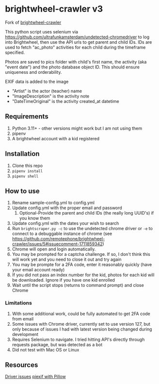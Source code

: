 # brightwheel-crawler v3

Fork of [brightwheel-crawler](https://github.com/remotephone/brightwheel-crawler)

This python script uses selenium via <https://github.com/ultrafunkamsterdam/undetected-chromedriver> to log into Brightwheel, then use the API urls to get parent and child IDs.  IDs are used to fetch "ac_photo" activities for each child during the timeframe specified.

Photos are saved to pics folder with child's first name, the activity (aka "event date") and the photo database object ID.  This should ensure uniqueness and orderability.

EXIF data is added to the image

- "Artist" is the actor (teacher) name
- "ImageDescription" is the activity note
- "DateTimeOriginal" is the activity created_at datetime

## Requirements

1. Python 3.11+ - other versions might work but I am not using them
2. pipenv
3. A brightwheel account with a kid registered

## Installation

1. Clone this repo
2. `pipenv install`
3. `pipenv shell`

## How to use

1. Rename sample-config.yml to config.yml
2. Update config.yml with the proper email and password
    1. Optional-Provide the parent and child IDs (the really long UUID's) if you know them
3. Update config.yml with the dates your wish to search
4. Run `brightscraper.py -c` to use the undetected chrome driver or `-e` to connect to a debuggable instance of chrome (see <https://github.com/remotephone/brightwheel-crawler/issues/5#issuecomment-1711859342>)
5. Chrome will open and login automatically.
6. You may be prompted for a captcha challenge. If so, I don't think this will work yet and you need to close it out and try again
7. You may be prompte for a 2FA code, enter it reasonably quickly (have your email account ready)
8. If you did not pass an index number for the kid, photos for each kid will be downloaded.  Ignore if you have one kid enrolled
9. Wait until the script stops (returns to command prompt) and close Chrome

### Limitations

1. With some additional work, could be fully automated to get 2FA code from email
2. Some issues with Chrome driver, currently set to use version 127, but only because of issues I had with latest version being changed during development
3. Requires Selenium to navigate.  I tried hitting API's directly through requests package, but was detected as a bot
4. Did not test with Mac OS or Linux

## Resources

[Driver issues](https://stackoverflow.com/questions/29858752/error-message-chromedriver-executable-needs-to-be-available-in-the-path/52878725#52878725)
[piexif with Pillow](https://piexif.readthedocs.io/en/latest/sample.html#with-pil-pillow)
